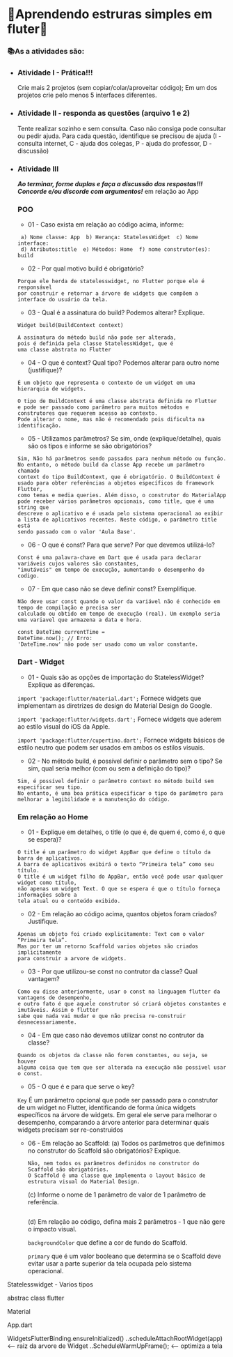 # 🤯Aprendendo estruras simples em fluter🤯

### 📚As a atividades são:
* ### Atividade I - Prática!!!
    Crie mais 2 projetos (sem copiar/colar/aproveitar código);
    Em um dos projetos crie pelo menos 5 interfaces diferentes.

* ### Atividade II - responda as questões (arquivo 1 e 2)
    Tente realizar sozinho e sem consulta. Caso não consiga pode consultar ou pedir ajuda.
    Para cada questão, identifique se precisou de ajuda (I - consulta internet, C - ajuda dos colegas, P - ajuda do professor, D - discussão)
  
* ### Atividade III
    ___Ao terminar, forme duplas e faça a discussão das respostas!!! Concorde e/ou discorde com argumentos!___
    em relação ao App
    
   ### POO
   * 01 - Caso exista em relação ao código acima, informe:
   ```
    a) Nome classe: App  b) Herança: StatelessWidget  c) Nome interface: 
    d) Atributos:title  e) Métodos: Home  f) nome construtor(es): build
    ```
  * 02 - Por qual motivo build é obrigatório?
  ```
  Porque ele herda de statelesswidget, no Flutter porque ele é responsável
  por construir e retornar a árvore de widgets que compõem a interface do usuário da tela.
  ```
  * 03 - Qual é a assinatura do build? Podemos alterar? Explique.
  ```
  Widget build(BuildContext context)
  
  A assinatura do método build não pode ser alterada,
  pois é definida pela classe StatelessWidget, que é
  uma classe abstrata no Flutter
  ```
  * 04 - O que é context? Qual tipo? Podemos alterar para outro nome (justifique)?
  ```
  É um objeto que representa o contexto de um widget em uma hierarquia de widgets.
  
  O tipo de BuildContext é uma classe abstrata definida no Flutter
  e pode ser passado como parâmetro para muitos métodos e
  construtores que requerem acesso ao contexto.
  Pode alterar o nome, mas não é recomendado pois dificulta na identificação.
  ```
  * 05 - Utilizamos parâmetros? Se sim, onde (explique/detalhe), quais são os tipos e informe se são obrigatórios?
  ```
  Sim, Não há parâmetros sendo passados para nenhum método ou função. No entanto, o método build da classe App recebe um parâmetro chamado
  context do tipo BuildContext, que é obrigatório. O BuildContext é usado para obter referências a objetos específicos do framework Flutter,
  como temas e media queries. Além disso, o construtor do MaterialApp pode receber vários parâmetros opcionais, como title, que é uma string que
  descreve o aplicativo e é usada pelo sistema operacional ao exibir a lista de aplicativos recentes. Neste código, o parâmetro title está
  sendo passado com o valor 'Aula Base'.
  ```
  * 06 - O que é const? Para que serve? Por que devemos utilizá-lo?
  ```
  Const é uma palavra-chave em Dart que é usada para declarar variáveis cujos valores são constantes,
  "imutáveis" em tempo de execução, aumentando o desempenho do codigo.
  ```
  * 07 - Em que caso não se deve definir const? Exemplifique.
  ```
  Não deve usar const quando o valor da variável não é conhecido em tempo de compilação e precisa ser
  calculado ou obtido em tempo de execução (real). Um exemplo seria  uma variavel que armazena a data e hora.
  ```
  ```
  const DateTime currentTime =
  DateTime.now(); // Erro:
  'DateTime.now' não pode ser usado como um valor constante.
  ```
    
  ### Dart - Widget
  * 01 - Quais são as opções de importação do StatelessWidget? Explique as diferenças.
 
  ``` import 'package:flutter/material.dart'; ``` Fornece widgets que implementam as diretrizes de design do Material Design do Google.
  
  ``` import 'package:flutter/widgets.dart'; ``` Fornece widgets que aderem ao estilo visual do iOS da Apple.
  
  ``` import 'package:flutter/cupertino.dart'; ``` Fornece widgets básicos de estilo neutro que podem ser usados em ambos os estilos visuais.
  
  * 02 - No método build, é possível definir o parâmetro sem o tipo? Se sim, qual seria melhor (com ou sem a definição do tipo)?
  ```
  Sim, é possível definir o parâmetro context no método build sem especificar seu tipo.
  No entanto, é uma boa prática especificar o tipo do parâmetro para melhorar a legibilidade e a manutenção do código.
  ```
 
  ### Em relação ao Home
  * 01 - Explique em detalhes, o title (o que é, de quem é, como é, o que se espera)?
  ```
  O title é um parâmetro do widget AppBar que define o título da barra de aplicativos.
  A barra de aplicativos exibirá o texto “Primeira tela” como seu título.
  O title é um widget filho do AppBar, então você pode usar qualquer widget como título,
  não apenas um widget Text. O que se espera é que o título forneça informações sobre a
  tela atual ou o conteúdo exibido.
  ```
  * 02 - Em relação ao código acima, quantos objetos foram criados? Justifique.
  ```
  Apenas um objeto foi criado explicitamente: Text com o valor “Primeira tela”.
  Mas por ter um retorno Scaffold varios objetos são criados implicitamente
  para construir a arvore de widgets.
  ```
  
  * 03 - Por que utilizou-se const no contrutor da classe? Qual vantagem?
  ```
  Como eu disse anteriormente, usar o const na linguagem flutter da vantagens de desempenho,
  e outro fato é que aquele construtor só criará objetos constantes e imutáveis. Assim o flutter
  sabe que nada vai mudar e que não precisa re-construir desnecessariamente. 
  ```
  * 04 - Em que caso não devemos utilizar const no contrutor da classe?
  ```
  Quando os objetos da classe não forem constantes, ou seja, se houver
  alguma coisa que tem que ser alterada na execução não possivel usar o const.
  ```
  * 05 - O que é e para que serve o key?

  ```Key``` É um parâmetro opcional que pode ser passado para o construtor de um widget no Flutter, identificando de forma única widgets específicos na árvore de widgets.
  Em geral ele serve para melhorar o desempenho, comparando a árvore anterior para determinar quais widgets precisam ser re-construidos
  * 06 - Em relação ao Scaffold:
    (a) Todos os parâmetros que definimos no construtor do Scaffold são obrigatórios? Explique.
    ```
    Não, nem todos os parâmetros definidos no construtor do Scaffold são obrigatórios.
    O Scaffold é uma classe que implementa o layout básico de estrutura visual do Material Design.
    ```
     (c) Informe o nome de 1 parâmetro de valor de 1 parâmetro de referência.
     ```
   
     ```
    (d) Em relação ao código, defina mais 2 parâmetros - 1 que não gere o impacto visual.
    
    ```backgroundColor``` que define a cor de fundo do Scaffold.
    
    ```primary``` que é um valor booleano que determina se o Scaffold deve evitar usar
    a parte superior da tela ocupada pelo sistema operacional.
    
    
Statelesswidget - Varios tipos

abstrac class flutter

Material

App.dart

WidgetsFlutterBinding.ensureInitialized()
..scheduleAttachRootWidget(app) <-- raiz da arvore de Widget
..ScheduleWarmUpFrame();  <-- optimiza a tela
